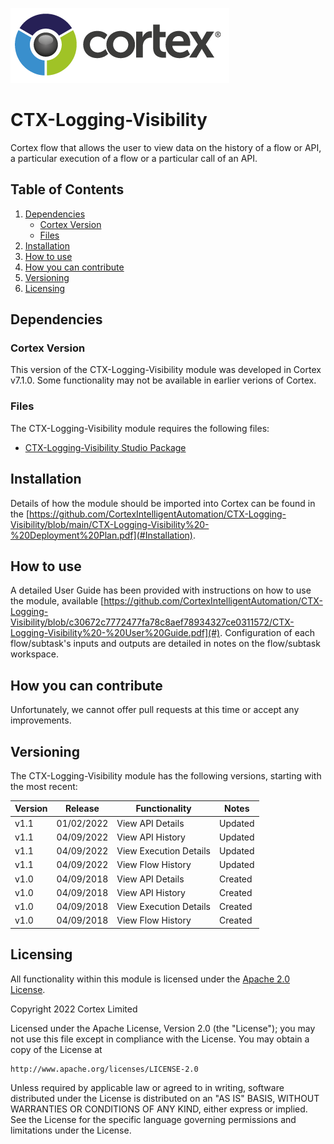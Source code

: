 <a href="https://www.cortex-ia.co.uk/" target="_blank"><img src="https://github.com/CortexIATest/CTXImages/blob/master/Cortex-350-120.png" alt="Welcome to Cortex!" width="350" height="120" border="0"></a>

# CTX-Logging-Visibility
Cortex flow that allows the user to view data on the history of a flow or API, a particular execution of a flow or a particular call of an API.

## Table of Contents
1) [Dependencies](#dependencies)
    * [Cortex Version](#cortex-version)
    * [Files](#files)
1) [Installation](#installation)
1) [How to use](#how-to-use)
1) [How you can contribute](#how-you-can-contribute)
1) [Versioning](#versioning)
1) [Licensing](#licensing)

## Dependencies
### Cortex Version
This version of the CTX-Logging-Visibility module was developed in Cortex v7.1.0. Some functionality may not be available in earlier verions of Cortex.

### Files
The CTX-Logging-Visibility module requires the following files:
* [CTX-Logging-Visibility Studio Package](#)

## Installation
Details of how the module should be imported into Cortex can be found in the [https://github.com/CortexIntelligentAutomation/CTX-Logging-Visibility/blob/main/CTX-Logging-Visibility%20-%20Deployment%20Plan.pdf](#Installation).

## How to use
A detailed User Guide has been provided with instructions on how to use the module, available [https://github.com/CortexIntelligentAutomation/CTX-Logging-Visibility/blob/c30672c7772477fa78c8aef78934327ce0311572/CTX-Logging-Visibility%20-%20User%20Guide.pdf](#). Configuration of each flow/subtask's inputs and outputs are detailed in notes on the flow/subtask workspace.

## How you can contribute
Unfortunately, we cannot offer pull requests at this time or accept any improvements.

## Versioning
The CTX-Logging-Visibility module has the following versions, starting with the most recent:

Version | Release | Functionality | Notes
------------ | ------------- | ----------- | -----------
v1.1 | 01/02/2022  | View API Details | Updated
v1.1 | 04/09/2022  | View API History | Updated
v1.1 | 04/09/2022  | View Execution Details | Updated
v1.1 | 04/09/2022  | View Flow History | Updated
v1.0 | 04/09/2018  | View API Details | Created
v1.0 | 04/09/2018  | View API History | Created
v1.0 | 04/09/2018  | View Execution Details | Created
v1.0 | 04/09/2018  | View Flow History | Created

## Licensing
All functionality within this module is licensed under the [Apache 2.0 License](https://www.apache.org/licenses/LICENSE-2.0).

Copyright 2022 Cortex Limited

Licensed under the Apache License, Version 2.0 (the "License");
you may not use this file except in compliance with the License.
You may obtain a copy of the License at

    http://www.apache.org/licenses/LICENSE-2.0

Unless required by applicable law or agreed to in writing, software
distributed under the License is distributed on an "AS IS" BASIS,
WITHOUT WARRANTIES OR CONDITIONS OF ANY KIND, either express or implied.
See the License for the specific language governing permissions and
limitations under the License.
